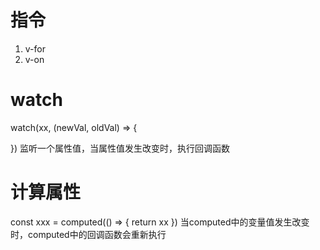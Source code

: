 # 指令
1. v-for
2. v-on

# watch
watch(xx, (newVal, oldVal) => {

})
监听一个属性值，当属性值发生改变时，执行回调函数

# 计算属性
const xxx = computed(() => {
    return xx
})
当computed中的变量值发生改变时，computed中的回调函数会重新执行